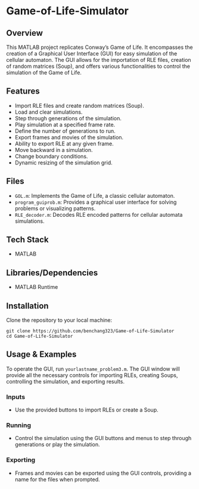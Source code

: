 # Game-of-Life-Simulator

## Overview
This MATLAB project replicates Conway’s Game of Life. It encompasses the creation of a Graphical User Interface (GUI) for easy simulation of the cellular automaton. The GUI allows for the importation of RLE files, creation of random matrices (Soup), and offers various functionalities to control the simulation of the Game of Life.

## Features
- Import RLE files and create random matrices (Soup).
- Load and clear simulations.
- Step through generations of the simulation.
- Play simulation at a specified frame rate.
- Define the number of generations to run.
- Export frames and movies of the simulation.
- Ability to export RLE at any given frame.
- Move backward in a simulation.
- Change boundary conditions.
- Dynamic resizing of the simulation grid.

## Files
- `GOL.m`: Implements the Game of Life, a classic cellular automaton.
- `program_guiprob.m`: Provides a graphical user interface for solving problems or visualizing patterns.
- `RLE_decoder.m`: Decodes RLE encoded patterns for cellular automata simulations.

## Tech Stack
- MATLAB

## Libraries/Dependencies
- MATLAB Runtime

## Installation
Clone the repository to your local machine:
```
git clone https://github.com/benchang323/Game-of-Life-Simulator
cd Game-of-Life-Simulator
```

## Usage & Examples
To operate the GUI, run `yourlastname_problem3.m`. The GUI window will provide all the necessary controls for importing RLEs, creating Soups, controlling the simulation, and exporting results.

### Inputs
- Use the provided buttons to import RLEs or create a Soup.

### Running
- Control the simulation using the GUI buttons and menus to step through generations or play the simulation.

### Exporting
- Frames and movies can be exported using the GUI controls, providing a name for the files when prompted.
